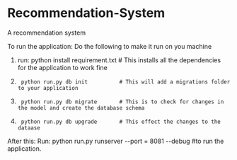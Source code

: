 # Recommendation-System
A recommendation system


To run the application: Do the following to make it run on you machine
1) run: python install requirement.txt # This installs all the dependencies for the application to work fine
2)      python run.py db init          # This will add a migrations folder to your application
3)      python run.py db migrate       # This is to check for changes in the model and create the database schema
4)      python run.py db upgrade       # This effect the changes to the dataase 

After this: 
Run: python run.py runserver --port = 8081 --debug #to run the application.
 
